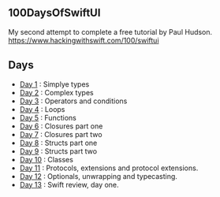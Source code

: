 ## 100DaysOfSwiftUI
My second attempt to complete a free tutorial by Paul Hudson. https://www.hackingwithswift.com/100/swiftui

## Days
* [Day 1](./Introduction/Day1) :  Simplye types
* [Day 2](./Introduction/Day2) :  Complex types
* [Day 3](./Introduction/Day3) :  Operators and conditions
* [Day 4](./Introduction/Day4) : Loops
* [Day 5](./Introduction/Day5) : Functions
* [Day 6](./Introduction/Day6) : Closures part one
* [Day 7](./Introduction/Day7) : Closures part two
* [Day 8](./Introduction/Day8) : Structs part one
* [Day 9](./Introduction/Day9) : Structs part two
* [Day 10](./Introduction/Day10) : Classes
* [Day 11](./Introduction/Day11) : Protocols, extensions and protocol extensions.
* [Day 12](./Introduction/Day12) : Optionals, unwrapping and typecasting.
* [Day 13](./Introduction/Day13) : Swift review, day one.